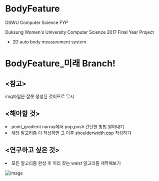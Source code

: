 # BodyFeature
DSWU Computer Science FYP

 Duksung Women's University
 Computer Science 2017 Final Year Project
 - 2D auto body measurement system

# BodyFeature_미래 Branch!
## <참고>
img파일은 잘못 생성된 것이므로 무시
## <해야할 것>
<li>point_gradient narray에서 pop,push 간단한 방법 알아내기</li>
<li>해당 알고리즘 다 작성하면 그 이후 shoulderwidth.cpp 작성하기</li>

## <연구하고 싶은 것>
<li>모든 알고리즘 완성 후 허리 찾는 waist 알고리즘 제작해보기</li>


![image](https://user-images.githubusercontent.com/26568793/32983393-236d4cf4-ccd7-11e7-837b-b32b3f1e0739.png)
